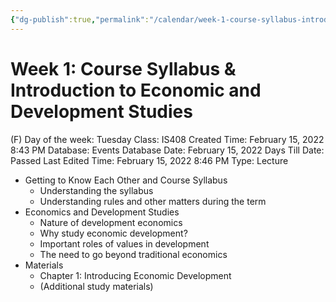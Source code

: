 ```yaml
---
{"dg-publish":true,"permalink":"/calendar/week-1-course-syllabus-introduction-to-economic-and-development-studies/"}
---
```


# Week 1: Course Syllabus & Introduction to Economic and Development Studies

(F) Day of the week: Tuesday
Class: IS408
Created Time: February 15, 2022 8:43 PM
Database: Events Database
Date: February 15, 2022
Days Till Date: Passed
Last Edited Time: February 15, 2022 8:46 PM
Type: Lecture

- Getting to Know Each Other and Course Syllabus
    - Understanding the syllabus
    - Understanding rules and other matters during the
    term
- Economics and Development
Studies
    - Nature of development economics
    - Why study economic development?
    - Important roles of values in development
    - The need to go beyond traditional economics
- Materials
    - Chapter 1: Introducing Economic Development
    - (Additional study materials)